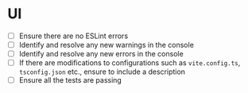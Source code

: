 # UI

- [ ] Ensure there are no ESLint errors
- [ ] Identify and resolve any new warnings in the console
- [ ] Identify and resolve any new errors in the console 
- [ ] If there are modifications to configurations such as `vite.config.ts`, `tsconfig.json` etc., ensure to include a description
- [ ] Ensure all the tests are passing
